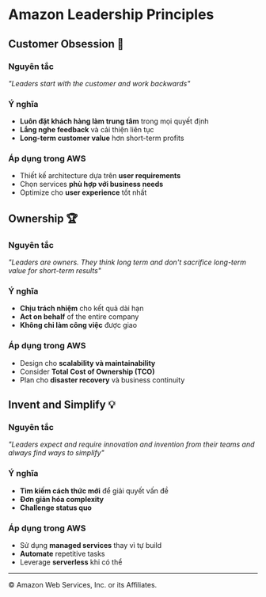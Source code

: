 # Amazon Leadership Principles

## Customer Obsession 🎯
### Nguyên tắc
*"Leaders start with the customer and work backwards"*

### Ý nghĩa
- **Luôn đặt khách hàng làm trung tâm** trong mọi quyết định
- **Lắng nghe feedback** và cải thiện liên tục
- **Long-term customer value** hơn short-term profits

### Áp dụng trong AWS
- Thiết kế architecture dựa trên **user requirements**
- Chọn services **phù hợp với business needs**
- Optimize cho **user experience** tốt nhất

## Ownership 🏆
### Nguyên tắc
*"Leaders are owners. They think long term and don't sacrifice long-term value for short-term results"*

### Ý nghĩa
- **Chịu trách nhiệm** cho kết quả dài hạn
- **Act on behalf** of the entire company
- **Không chỉ làm công việc** được giao

### Áp dụng trong AWS
- Design cho **scalability và maintainability**
- Consider **Total Cost of Ownership (TCO)**
- Plan cho **disaster recovery** và business continuity

## Invent and Simplify 💡
### Nguyên tắc
*"Leaders expect and require innovation and invention from their teams and always find ways to simplify"*

### Ý nghĩa
- **Tìm kiếm cách thức mới** để giải quyết vấn đề
- **Đơn giản hóa complexity**
- **Challenge status quo**

### Áp dụng trong AWS
- Sử dụng **managed services** thay vì tự build
- **Automate** repetitive tasks
- Leverage **serverless** khi có thể

---

© Amazon Web Services, Inc. or its Affiliates.
